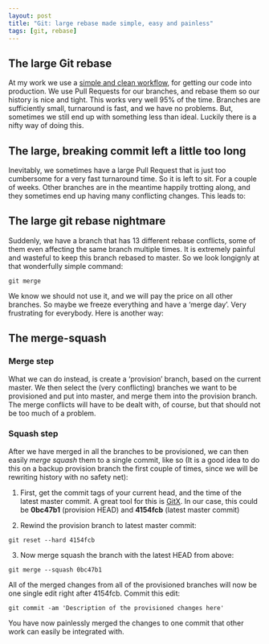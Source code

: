```yaml
---
layout: post
title: "Git: large rebase made simple, easy and painless"
tags: [git, rebase]
---
```


## The large Git rebase

At my work we use a [simple and clean workflow](https://blogs.atlassian.com/2014/01/simple-git-workflow-simple/), for getting our code into production. We use Pull Requests for our branches, and rebase them so our history is nice and tight. This works very well 95% of the time. Branches are sufficiently small, turnaround is fast, and we have no problems. But, sometimes we still end up with something less than ideal. Luckily there is a nifty way of doing this.

## The large, breaking commit left a little too long

Inevitably, we sometimes have a large Pull Request that is just too cumbersome for a very fast turnaround time. So it is left to sit. For a couple of weeks. Other branches are in the meantime happily trotting along, and they sometimes end up having many conflicting changes. This leads to:

## The large git rebase nightmare

Suddenly, we have a branch that has 13 different rebase conflicts, some of them even affecting the same branch multiple times. It is extremely painful and wasteful to keep this branch rebased to master. So we look longignly at that wonderfully simple command:

```shell
git merge
```

We know we should not use it, and we will pay the price on all other branches. So maybe we freeze everything and have a ‘merge day’. Very frustrating for everybody. Here is another way:

## The merge-squash

### Merge step

What we can do instead, is create a ‘provision’ branch, based on the current master. We then select the (very conflicting) branches we want to be provisioned and put into master, and merge them into the provision branch. The merge conflicts will have to be dealt with, of course, but that should not be too much of a problem.

### Squash step

After we have merged in all the branches to be provisioned, we can then easily _merge squash_ them to a single commit, like so (It is a good idea to do this on a backup provision branch the first couple of times, since we will be rewriting history with no safety net):

1. First, get the commit tags of your current head, and the time of the latest master commit. A great tool for this is [GitX](http://gitx.frim.nl/). In our case, this could be **0bc47b1** (provision HEAD) and **4154fcb** (latest master commit)

2. Rewind the provision branch to latest master commit:
```shell
git reset --hard 4154fcb
```

3. Now merge squash the branch with the latest HEAD from above:
```shell
git merge --squash 0bc47b1
```
All of the merged changes from all of the provisioned branches will now be one single edit right after 4154fcb. Commit this edit:

```shell
git commit -am 'Description of the provisioned changes here'
```

You have now painlessly merged the changes to one commit that other work can easily be integrated with.
